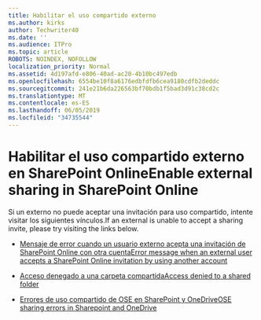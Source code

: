 ```yaml
---
title: Habilitar el uso compartido externo
ms.author: kirks
author: Techwriter40
ms.date: ''
ms.audience: ITPro
ms.topic: article
ROBOTS: NOINDEX, NOFOLLOW
localization_priority: Normal
ms.assetid: 4d197afd-e806-40ad-ac20-4b10bc497edb
ms.openlocfilehash: 6554be10f8a6176edbfdfb6cea9180cdfb2deddc
ms.sourcegitcommit: 241e21b6da226563bf70bdb1f5bad3d91c38cd2c
ms.translationtype: MT
ms.contentlocale: es-ES
ms.lasthandoff: 06/05/2019
ms.locfileid: "34735544"
---
```

# <a name="enable-external-sharing-in-sharepoint-online"></a><span data-ttu-id="d886d-102">Habilitar el uso compartido externo en SharePoint Online</span><span class="sxs-lookup"><span data-stu-id="d886d-102">Enable external sharing in SharePoint Online</span></span>

<span data-ttu-id="d886d-103">Si un externo no puede aceptar una invitación para uso compartido, intente visitar los siguientes vínculos.</span><span class="sxs-lookup"><span data-stu-id="d886d-103">If an external is unable to accept a sharing invite, please try visiting the links below.</span></span>

- [<span data-ttu-id="d886d-104">Mensaje de error cuando un usuario externo acepta una invitación de SharePoint Online con otra cuenta</span><span class="sxs-lookup"><span data-stu-id="d886d-104">Error message when an external user accepts a SharePoint Online invitation by using another account</span></span>](https://support.office.com/en-us/article/Error-message-when-an-external-user-accepts-a-SharePoint-Online-invitation-by-using-another-account-f0d34413-ea7c-42c7-a485-c4e5d421e5f0)

- [<span data-ttu-id="d886d-105">Acceso denegado a una carpeta compartida</span><span class="sxs-lookup"><span data-stu-id="d886d-105">Access denied to a shared folder</span></span>](https://support.office.com/client/d678b57a-53ad-4414-9423-d8726a0c532f)

- [<span data-ttu-id="d886d-106">Errores de uso compartido de OSE en SharePoint y OneDrive</span><span class="sxs-lookup"><span data-stu-id="d886d-106">OSE sharing errors in Sharepoint and OneDrive</span></span>](https://docs.microsoft.com/en-us/sharepoint/sharepoint-onedrive-error-message)

